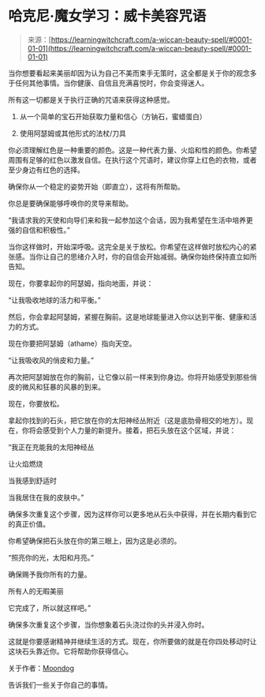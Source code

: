 <!--yml

类别：未分类

日期：2024-06-12 18:16:27

-->

# 哈克尼·魔女学习：威卡美容咒语

> 来源：[https://learningwitchcraft.com/a-wiccan-beauty-spell/#0001-01-01](https://learningwitchcraft.com/a-wiccan-beauty-spell/#0001-01-01)

当你想要看起来美丽却因为认为自己不美而束手无策时，这全都是关于你的观念多于任何其他事情。当你健康、自信且充满喜悦时，你会变得迷人。

所有这一切都是关于执行正确的咒语来获得这种感觉。

1) 从一个简单的宝石开始获取力量和信心（方钠石，蜜蜡蛋白）

2) 使用阿瑟姆或其他形式的法杖/刀具

你必须理解红色是一种重要的颜色。这是一种代表力量、火焰和性的颜色。你希望周围有足够的红色以激发自信。在执行这个咒语时，建议你穿上红色的衣物，或者至少身边有红色的选择。

确保你从一个稳定的姿势开始（即直立），这将有所帮助。

你总是要确保能够呼唤你的灵导来帮助。

“我请求我的天使和向导们来和我一起参加这个会话，因为我希望在生活中培养更强的自信和积极性。”

当你这样做时，开始深呼吸。这完全是关于放松。你希望在这样做时放松内心的紧张感。当你让自己的思绪介入时，你的自信会开始减弱。确保你始终保持直立如所告知。

现在，你要拿起你的阿瑟姆，指向地面，并说：

“让我吸收地球的活力和平衡。”

然后，你会拿起阿瑟姆，紧握在胸前。这是地球能量进入你以达到平衡、健康和活力的方式。

现在你要把阿瑟姆（athame）指向天空。

“让我吸收风的俏皮和力量。”

再次把阿瑟姆放在你的胸前，让它像以前一样来到你身边。你将开始感受到那些俏皮的微风和狂暴的风暴的到来。

现在，你要放松。

拿起你找到的石头，把它放在你的太阳神经丛附近（这是底肋骨相交的地方）。现在，你将会感受到个人力量的新提升。接着，把石头放在这个区域，并说：

“我正在充能我的太阳神经丛

让火焰燃烧

当我感到舒适时

当我居住在我的皮肤中。”

确保多次重复这个步骤，因为这样你可以更多地从石头中获得，并在长期内看到它的真正价值。

你希望确保把石头放在你的第三眼上，因为这是必须的。

“照亮你的光，太阳和月亮。”

确保赐予我你所有的力量。

所有人的无暇美丽

它完成了，所以就这样吧。”

确保多次重复这个步骤，当你想象着石头浇过你的头并浸入你时。

这就是你要感谢精神并继续生活的方式。现在，你所要做的就是在你四处移动时让这块石头靠近你。它将帮助你获得信心。

关于作者：[Moondog](https://learningwitchcraft.com/profile/?tthayer/)

告诉我们一些关于你自己的事情。
